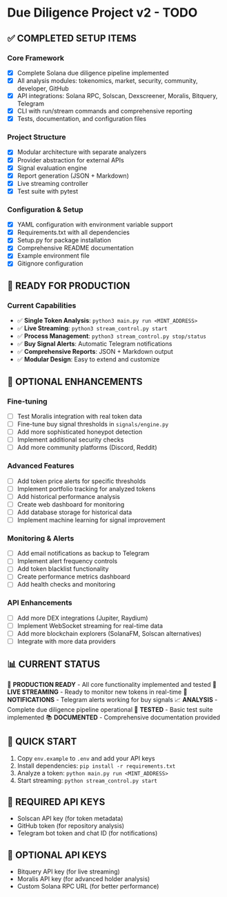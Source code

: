 # Due Diligence Project v2 - TODO

## ✅ COMPLETED SETUP ITEMS

### Core Framework

- [x] Complete Solana due diligence pipeline implemented
- [x] All analysis modules: tokenomics, market, security, community, developer, GitHub
- [x] API integrations: Solana RPC, Solscan, Dexscreener, Moralis, Bitquery, Telegram
- [x] CLI with run/stream commands and comprehensive reporting
- [x] Tests, documentation, and configuration files

### Project Structure

- [x] Modular architecture with separate analyzers
- [x] Provider abstraction for external APIs
- [x] Signal evaluation engine
- [x] Report generation (JSON + Markdown)
- [x] Live streaming controller
- [x] Test suite with pytest

### Configuration & Setup

- [x] YAML configuration with environment variable support
- [x] Requirements.txt with all dependencies
- [x] Setup.py for package installation
- [x] Comprehensive README documentation
- [x] Example environment file
- [x] Gitignore configuration

## 🚀 READY FOR PRODUCTION

### Current Capabilities

- ✅ **Single Token Analysis**: `python3 main.py run <MINT_ADDRESS>`
- ✅ **Live Streaming**: `python3 stream_control.py start`
- ✅ **Process Management**: `python3 stream_control.py stop/status`
- ✅ **Buy Signal Alerts**: Automatic Telegram notifications
- ✅ **Comprehensive Reports**: JSON + Markdown output
- ✅ **Modular Design**: Easy to extend and customize

## 🔧 OPTIONAL ENHANCEMENTS

### Fine-tuning

- [ ] Test Moralis integration with real token data
- [ ] Fine-tune buy signal thresholds in `signals/engine.py`
- [ ] Add more sophisticated honeypot detection
- [ ] Implement additional security checks
- [ ] Add more community platforms (Discord, Reddit)

### Advanced Features

- [ ] Add token price alerts for specific thresholds
- [ ] Implement portfolio tracking for analyzed tokens
- [ ] Add historical performance analysis
- [ ] Create web dashboard for monitoring
- [ ] Add database storage for historical data
- [ ] Implement machine learning for signal improvement

### Monitoring & Alerts

- [ ] Add email notifications as backup to Telegram
- [ ] Implement alert frequency controls
- [ ] Add token blacklist functionality
- [ ] Create performance metrics dashboard
- [ ] Add health checks and monitoring

### API Enhancements

- [ ] Add more DEX integrations (Jupiter, Raydium)
- [ ] Implement WebSocket streaming for real-time data
- [ ] Add more blockchain explorers (SolanaFM, Solscan alternatives)
- [ ] Integrate with more data providers

## 📊 CURRENT STATUS

🎯 **PRODUCTION READY** - All core functionality implemented and tested
🔄 **LIVE STREAMING** - Ready to monitor new tokens in real-time
📱 **NOTIFICATIONS** - Telegram alerts working for buy signals
📈 **ANALYSIS** - Complete due diligence pipeline operational
🧪 **TESTED** - Basic test suite implemented
📚 **DOCUMENTED** - Comprehensive documentation provided

## 🚀 QUICK START

1. Copy `env.example` to `.env` and add your API keys
2. Install dependencies: `pip install -r requirements.txt`
3. Analyze a token: `python main.py run <MINT_ADDRESS>`
4. Start streaming: `python stream_control.py start`

## 🔑 REQUIRED API KEYS

- Solscan API key (for token metadata)
- GitHub token (for repository analysis)
- Telegram bot token and chat ID (for notifications)

## 🔧 OPTIONAL API KEYS

- Bitquery API key (for live streaming)
- Moralis API key (for advanced holder analysis)
- Custom Solana RPC URL (for better performance)
